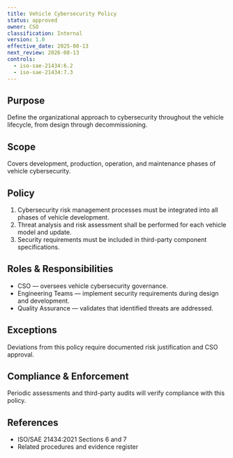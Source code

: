 ```yaml
---
title: Vehicle Cybersecurity Policy
status: approved
owner: CSO
classification: Internal
version: 1.0
effective_date: 2025-08-13
next_review: 2026-08-13
controls:
  - iso-sae-21434:6.2
  - iso-sae-21434:7.3
---
```


## Purpose
Define the organizational approach to cybersecurity throughout the vehicle lifecycle, from design through decommissioning.

## Scope
Covers development, production, operation, and maintenance phases of vehicle cybersecurity.

## Policy
1. Cybersecurity risk management processes must be integrated into all phases of vehicle development.
2. Threat analysis and risk assessment shall be performed for each vehicle model and update.
3. Security requirements must be included in third-party component specifications.

## Roles & Responsibilities
- CSO — oversees vehicle cybersecurity governance.
- Engineering Teams — implement security requirements during design and development.
- Quality Assurance — validates that identified threats are addressed.

## Exceptions
Deviations from this policy require documented risk justification and CSO approval.

## Compliance & Enforcement
Periodic assessments and third-party audits will verify compliance with this policy.

## References
- ISO/SAE 21434:2021 Sections 6 and 7
- Related procedures and evidence register